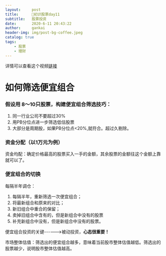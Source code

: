 ```yaml
---
layout:     post
title:      🌟初识股票day11
subtitle:   股票投资
date:       2020-6-11 20:43:22
author:     gankai
header-img: img/post-bg-coffee.jpeg
catalog: true
tags:
    - 股票
    - 理财
---
```


详情可以查看这个视频[链接](https://share.weiyun.com/JkqXmsQo)



# 如何筛选便宜组合

### 假设用 8～10只股票，构建便宜组合筛选技巧：

1. 同一行业公司不要超过30%
2. 用PB分位点进一步筛选低估股票
3. 大部分是周期股，如果PB分位点<20%,就符合。超过久剔除。

### 资金分配（以1万元为例）

资金均配：确定价格最高的股票买入一手的金额，其余股票的金额往这个金额上靠就可以了。

### 便宜组合的切换

每隔半年调仓：

1. 每隔半年，重新筛选一次便宜组合；
2. 将最新组合和原来的对比；
3. 新旧组合中重合的保留；
4. 卖掉旧组合中含有的，但是新组合中没有的股票
5. 补充新组合中没有，但是新组合中没有的股票。

便宜组合投资的关键------>被动投资，**心态很重要！**



市场整体估值：筛选出的便宜组合越多，意味着当前股市整体估值越低。筛选出的股票越少，说明股市整体估值越高。

